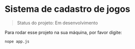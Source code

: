 # Sistema de cadastro de jogos

> Status do projeto: Em desenvolvimento 

Para rodar esse projeto na sua máquina, por favor digite:

```
nope app.js
```
